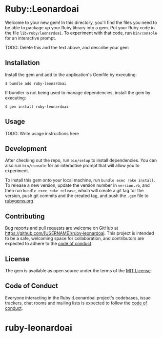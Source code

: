 # Ruby::Leonardoai

Welcome to your new gem! In this directory, you'll find the files you need to be able to package up your Ruby library into a gem. Put your Ruby code in the file `lib/ruby/leonardoai`. To experiment with that code, run `bin/console` for an interactive prompt.

TODO: Delete this and the text above, and describe your gem

## Installation

Install the gem and add to the application's Gemfile by executing:

    $ bundle add ruby-leonardoai

If bundler is not being used to manage dependencies, install the gem by executing:

    $ gem install ruby-leonardoai

## Usage

TODO: Write usage instructions here

## Development

After checking out the repo, run `bin/setup` to install dependencies. You can also run `bin/console` for an interactive prompt that will allow you to experiment.

To install this gem onto your local machine, run `bundle exec rake install`. To release a new version, update the version number in `version.rb`, and then run `bundle exec rake release`, which will create a git tag for the version, push git commits and the created tag, and push the `.gem` file to [rubygems.org](https://rubygems.org).

## Contributing

Bug reports and pull requests are welcome on GitHub at https://github.com/[USERNAME]/ruby-leonardoai. This project is intended to be a safe, welcoming space for collaboration, and contributors are expected to adhere to the [code of conduct](https://github.com/[USERNAME]/ruby-leonardoai/blob/main/CODE_OF_CONDUCT.md).

## License

The gem is available as open source under the terms of the [MIT License](https://opensource.org/licenses/MIT).

## Code of Conduct

Everyone interacting in the Ruby::Leonardoai project's codebases, issue trackers, chat rooms and mailing lists is expected to follow the [code of conduct](https://github.com/[USERNAME]/ruby-leonardoai/blob/main/CODE_OF_CONDUCT.md).
# ruby-leonardoai
